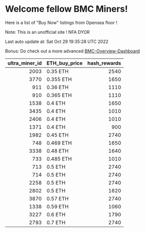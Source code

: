 # Welcome fellow BMC Miners!
Here is a list of "Buy Now" listings from Opensea floor !

Note: This is an unofficial site ! NFA DYOR

Last auto update at: Sat Oct 29 19:35:28 UTC 2022

Bonus: Do check out a more advanced [BMC-Overview-Dashboard](https://dune.com/defifunk/BMC-Overview-Dashboard)


|   ultra_miner_id | ETH_buy_price   |   hash_rewards |
|-----------------:|:----------------|---------------:|
|             2003 | 0.35 ETH        |           2540 |
|             3770 | 0.355 ETH       |           1650 |
|              911 | 0.36 ETH        |           1110 |
|              910 | 0.365 ETH       |           1110 |
|             1538 | 0.4 ETH         |           1650 |
|             3435 | 0.4 ETH         |           1010 |
|             2406 | 0.4 ETH         |           1010 |
|             1371 | 0.4 ETH         |            900 |
|             1982 | 0.45 ETH        |           2740 |
|              748 | 0.469 ETH       |           1650 |
|             3338 | 0.48 ETH        |           1640 |
|              733 | 0.485 ETH       |           1010 |
|              713 | 0.5 ETH         |           2740 |
|              714 | 0.5 ETH         |           2740 |
|             2258 | 0.5 ETH         |           2740 |
|             2802 | 0.5 ETH         |           1620 |
|             3870 | 0.57 ETH        |           2740 |
|             1338 | 0.59 ETH        |           1060 |
|             3227 | 0.6 ETH         |           1790 |
|             2793 | 0.7 ETH         |           2740 |
